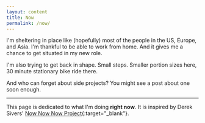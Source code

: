 ```yaml
---
layout: content
title: Now
permalink: /now/
---
```

I'm sheltering in place like (hopefully) most of the people in the US, Europe, and Asia. I'm thankful to be able to work from home. And it gives me a chance to get situated in my new role.

I'm also trying to get back in shape. Small steps. Smaller portion sizes here, 30 minute stationary bike ride there.

And who can forget about side projects? You might see a post about one soon enough.

---
This page is dedicated to what I'm doing **right now**. It is inspired by Derek Sivers' [Now Now Now Project](https://nownownow.com/){:target="_blank"}.


